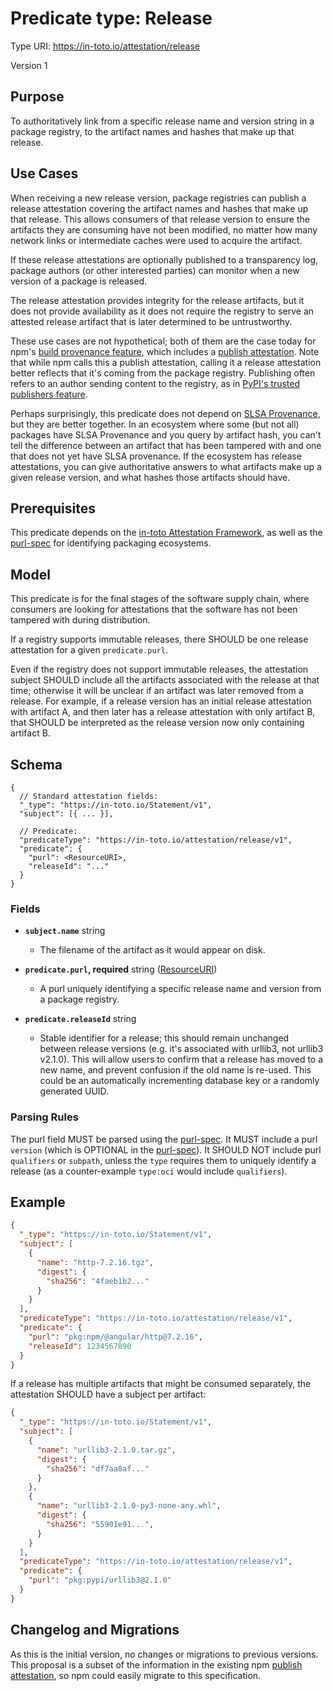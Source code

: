 # Predicate type: Release

Type URI: https://in-toto.io/attestation/release

Version 1

## Purpose

To authoritatively link from a specific release name and version string in a
package registry, to the artifact names and hashes that make up that release.

## Use Cases

When receiving a new release version, package registries can publish a release
attestation covering the artifact names and hashes that make up that release.
This allows consumers of that release version to ensure the artifacts they are
consuming have not been modified, no matter how many network links or
intermediate caches were used to acquire the artifact.

If these release attestations are optionally published to a transparency log,
package authors (or other interested parties) can monitor when a new version of
a package is released.

The release attestation provides integrity for the release artifacts, but it
does not provide availability as it does not require the registry to serve an
attested release artifact that is later determined to be untrustworthy.

These use cases are not hypothetical; both of them are the case today for npm's
[build provenance feature], which includes a [publish attestation]. Note that
while npm calls this a publish attestation, calling it a release attestation
better reflects that it's coming from the package registry. Publishing often
refers to an author sending content to the registry, as in
[PyPI's trusted publishers feature].

Perhaps surprisingly, this predicate does not depend on [SLSA Provenance], but
they are better together. In an ecosystem where some (but not all) packages
have SLSA Provenance and you query by artifact hash, you can't tell the
difference between an artifact that has been tampered with and one that does
not yet have SLSA provenance. If the ecosystem has release attestations, you
can give authoritative answers to what artifacts make up a given release
version, and what hashes those artifacts should have.

## Prerequisites

This predicate depends on the [in-toto Attestation Framework], as well as the
[purl-spec] for identifying packaging ecosystems.

## Model

This predicate is for the final stages of the software supply chain, where
consumers are looking for attestations that the software has not been tampered
with during distribution.

If a registry supports immutable releases, there SHOULD be one release
attestation for a given `predicate.purl`.

Even if the registry does not support immutable releases, the attestation
subject SHOULD include all the artifacts associated with the release at that
time; otherwise it will be unclear if an artifact was later removed from a
release. For example, if a release version has an initial release attestation
with artifact A, and then later has a release attestation with only artifact B,
that SHOULD be interpreted as the release version now only containing artifact
B.

## Schema

```jsonc
{
  // Standard attestation fields:
  "_type": "https://in-toto.io/Statement/v1",
  "subject": [{ ... }],

  // Predicate:
  "predicateType": "https://in-toto.io/attestation/release/v1",
  "predicate": {
    "purl": <ResourceURI>,
    "releaseId": "..."
  }
}
```

### Fields

- **`subject.name`** string
  - The filename of the artifact as it would appear on disk.

- **`predicate.purl`, required** string ([ResourceURI])
  - A purl uniquely identifying a specific release name and version from a
    package registry.

- **`predicate.releaseId`** string
  - Stable identifier for a release; this should remain unchanged between
    release versions (e.g. it's associated with urllib3, not urllib3 v2.1.0).
    This will allow users to confirm that a release has moved to a new name,
    and prevent confusion if the old name is re-used. This could be an
    automatically incrementing database key or a randomly generated UUID.

### Parsing Rules

The purl field MUST be parsed using the [purl-spec]. It MUST include a purl
`version` (which is OPTIONAL in the [purl-spec]). It SHOULD NOT include purl
`qualifiers` or `subpath`, unless the `type` requires them to uniquely identify
a release (as a counter-example `type:oci` would include `qualifiers`).

## Example

```json
{
  "_type": "https://in-toto.io/Statement/v1",
  "subject": [
    {
      "name": "http-7.2.16.tgz",
      "digest": {
        "sha256": "4faeb1b2..."
      }
    }
  ],
  "predicateType": "https://in-toto.io/attestation/release/v1",
  "predicate": {
    "purl": "pkg:npm/@angular/http@7.2.16",
    "releaseId": 1234567890
  }
}
```

If a release has multiple artifacts that might be consumed separately, the
attestation SHOULD have a subject per artifact:

```json
{
  "_type": "https://in-toto.io/Statement/v1",
  "subject": [
    {
      "name": "urllib3-2.1.0.tar.gz",
      "digest": {
        "sha256": "df7aa8af..."
      }
    },
    {
      "name": "urllib3-2.1.0-py3-none-any.whl",
      "digest": {
        "sha256": "55901e91...",
      }
    }
  ],
  "predicateType": "https://in-toto.io/attestation/release/v1",
  "predicate": {
    "purl": "pkg:pypi/urllib3@2.1.0"
  }
}
```

## Changelog and Migrations

As this is the initial version, no changes or migrations to previous versions.
This proposal is a subset of the information in the existing npm
[publish attestation], so npm could easily migrate to this specification.

[build provenance feature]:
https://github.blog/2023-04-19-introducing-npm-package-provenance/
[publish attestation]:
https://github.com/npm/attestation/tree/main/specs/publish/v0.1
[PyPI's trusted publishers feature]: https://docs.pypi.org/trusted-publishers/
[SLSA Provenance]: https://slsa.dev/provenance
[in-toto Attestation Framework]: ../README.md
[purl-spec]: https://github.com/package-url/purl-spec
[ResourceURI]: ../v1/field_types.md#resourceuri
